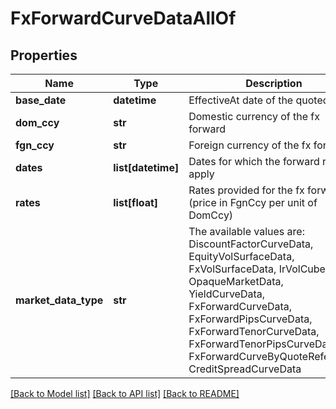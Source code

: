 # FxForwardCurveDataAllOf


## Properties
Name | Type | Description | Notes
------------ | ------------- | ------------- | -------------
**base_date** | **datetime** | EffectiveAt date of the quoted rates | 
**dom_ccy** | **str** | Domestic currency of the fx forward | 
**fgn_ccy** | **str** | Foreign currency of the fx forward | 
**dates** | **list[datetime]** | Dates for which the forward rates apply | 
**rates** | **list[float]** | Rates provided for the fx forward (price in FgnCcy per unit of DomCcy) | 
**market_data_type** | **str** | The available values are: DiscountFactorCurveData, EquityVolSurfaceData, FxVolSurfaceData, IrVolCubeData, OpaqueMarketData, YieldCurveData, FxForwardCurveData, FxForwardPipsCurveData, FxForwardTenorCurveData, FxForwardTenorPipsCurveData, FxForwardCurveByQuoteReference, CreditSpreadCurveData | 

[[Back to Model list]](../README.md#documentation-for-models) [[Back to API list]](../README.md#documentation-for-api-endpoints) [[Back to README]](../README.md)


